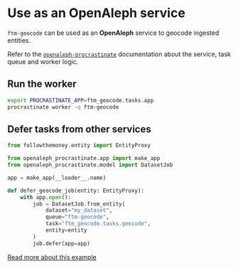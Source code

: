 # Use as an OpenAleph service

`ftm-geocode` can be used as an **OpenAleph** service to geocode ingested entities.

Refer to the [`openaleph-procrastinate`](https://openaleph.org/docs/lib/openaleph-procrastinate/) documentation about the service, task queue and worker logic.

## Run the worker

```bash
export PROCRASTINATE_APP=ftm_geocode.tasks.app
procrastinate worker -q ftm-geocode
```

## Defer tasks from other services

```python
from followthemoney.entity import EntityProxy

from openaleph_procrastinate.app import make_app
from openaleph_procrastinate.model import DatasetJob

app = make_app(__loader__.name)

def defer_geocode_job(entity: EntityProxy):
    with app.open():
        job = DatasetJob.from_entity(
            dataset="my_dataset",
            queue="ftm-geocode",
            task="ftm_geocode.tasks.geocode",
            entity=entity
        )
        job.defer(app=app)
```

[Read more about this example](https://openaleph.org/docs/lib/openaleph-procrastinate/howto/)
